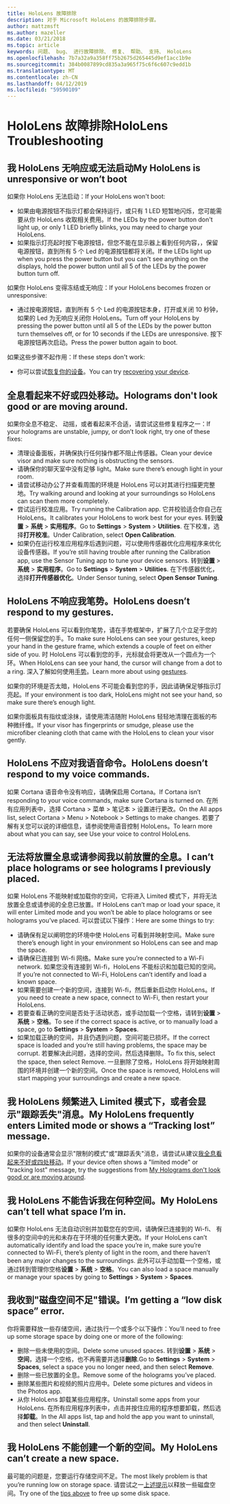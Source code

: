 ```yaml
---
title: HoloLens 故障排除
description: 对于 Microsoft HoloLens 的故障排除步骤。
author: mattzmsft
ms.author: mazeller
ms.date: 03/21/2018
ms.topic: article
keywords: 问题、 bug、 进行故障排除、 修复、 帮助、 支持、 HoloLens
ms.openlocfilehash: 7b7a32a9a358ff75b2675d265445d9ef1acc1b9e
ms.sourcegitcommit: 384b0087899cd835a3a965f75c6f6c607c9edd1b
ms.translationtype: MT
ms.contentlocale: zh-CN
ms.lasthandoff: 04/12/2019
ms.locfileid: "59590109"
---
```

# <a name="hololens-troubleshooting"></a><span data-ttu-id="13e1c-104">HoloLens 故障排除</span><span class="sxs-lookup"><span data-stu-id="13e1c-104">HoloLens Troubleshooting</span></span>

## <a name="my-hololens-is-unresponsive-or-wont-boot"></a><span data-ttu-id="13e1c-105">我 HoloLens 无响应或无法启动</span><span class="sxs-lookup"><span data-stu-id="13e1c-105">My HoloLens is unresponsive or won’t boot</span></span>

<span data-ttu-id="13e1c-106">如果你 HoloLens 无法启动：</span><span class="sxs-lookup"><span data-stu-id="13e1c-106">If your HoloLens won't boot:</span></span>
* <span data-ttu-id="13e1c-107">如果由电源按钮不指示灯都会保持运行，或只有 1 LED 短暂地闪烁，您可能需要从你 HoloLens 收取相关费用。</span><span class="sxs-lookup"><span data-stu-id="13e1c-107">If the LEDs by the power button don't light up, or only 1 LED briefly blinks, you may need to charge your HoloLens.</span></span>
* <span data-ttu-id="13e1c-108">如果指示灯亮起时按下电源按钮，但您不能在显示器上看到任何内容，，保留电源按钮，直到所有 5 个 Led 的电源按钮都将关闭。</span><span class="sxs-lookup"><span data-stu-id="13e1c-108">If the LEDs light up when you press the power button but you can't see anything on the displays, hold the power button until all 5 of the LEDs by the power button turn off.</span></span>

<span data-ttu-id="13e1c-109">如果你 HoloLens 变得冻结或无响应：</span><span class="sxs-lookup"><span data-stu-id="13e1c-109">If your HoloLens becomes frozen or unresponsive:</span></span>
* <span data-ttu-id="13e1c-110">通过按电源按钮，直到所有 5 个 Led 的电源按钮本身，打开或关闭 10 秒钟，如果的 Led 为无响应关闭你 HoloLens。</span><span class="sxs-lookup"><span data-stu-id="13e1c-110">Turn off your HoloLens by pressing the power button until all 5 of the LEDs by the power button turn themselves off, or for 10 seconds if the LEDs are unresponsive.</span></span> <span data-ttu-id="13e1c-111">按下电源按钮再次启动。</span><span class="sxs-lookup"><span data-stu-id="13e1c-111">Press the power button again to boot.</span></span>

<span data-ttu-id="13e1c-112">如果这些步骤不起作用：</span><span class="sxs-lookup"><span data-stu-id="13e1c-112">If these steps don't work:</span></span>
* <span data-ttu-id="13e1c-113">你可以尝试[恢复你的设备](reset-or-recover-your-hololens.md)。</span><span class="sxs-lookup"><span data-stu-id="13e1c-113">You can try [recovering your device](reset-or-recover-your-hololens.md).</span></span>

## <a name="holograms-dont-look-good-or-are-moving-around"></a><span data-ttu-id="13e1c-114">全息看起来不好或四处移动。</span><span class="sxs-lookup"><span data-stu-id="13e1c-114">Holograms don't look good or are moving around.</span></span>

<span data-ttu-id="13e1c-115">如果你全息不稳定、 动摇，或者看起来不合适，请尝试这些修复程序之一：</span><span class="sxs-lookup"><span data-stu-id="13e1c-115">If your holograms are unstable, jumpy, or don’t look right, try one of these fixes:</span></span>
* <span data-ttu-id="13e1c-116">清理设备面板，并确保执行任何操作都不阻止传感器。</span><span class="sxs-lookup"><span data-stu-id="13e1c-116">Clean your device visor and make sure nothing is obstructing the sensors.</span></span>
* <span data-ttu-id="13e1c-117">请确保你的聊天室中没有足够 light。</span><span class="sxs-lookup"><span data-stu-id="13e1c-117">Make sure there’s enough light in your room.</span></span>
* <span data-ttu-id="13e1c-118">请尝试移动办公了并查看周围的环境是 HoloLens 可以对其进行扫描更完整地。</span><span class="sxs-lookup"><span data-stu-id="13e1c-118">Try walking around and looking at your surroundings so HoloLens can scan them more completely.</span></span>
* <span data-ttu-id="13e1c-119">尝试运行校准应用。</span><span class="sxs-lookup"><span data-stu-id="13e1c-119">Try running the Calibration app.</span></span> <span data-ttu-id="13e1c-120">它并校验适合你自己在 HoloLens。</span><span class="sxs-lookup"><span data-stu-id="13e1c-120">It calibrates your HoloLens to work best for your eyes.</span></span> <span data-ttu-id="13e1c-121">转到**设置** > **系统** > **实用程序**。</span><span class="sxs-lookup"><span data-stu-id="13e1c-121">Go to **Settings** > **System** > **Utilities**.</span></span> <span data-ttu-id="13e1c-122">在下校准，选择**打开校准**。</span><span class="sxs-lookup"><span data-stu-id="13e1c-122">Under Calibration, select **Open Calibration**.</span></span>
* <span data-ttu-id="13e1c-123">如果仍在运行校准应用程序后遇到问题，可以使用传感器优化应用程序来优化设备传感器。</span><span class="sxs-lookup"><span data-stu-id="13e1c-123">If you’re still having trouble after running the Calibration app, use the Sensor Tuning app to tune your device sensors.</span></span> <span data-ttu-id="13e1c-124">转到**设置** > **系统** > **实用程序**。</span><span class="sxs-lookup"><span data-stu-id="13e1c-124">Go to **Settings** > **System** > **Utilities**.</span></span> <span data-ttu-id="13e1c-125">在下传感器优化，选择**打开传感器优化**。</span><span class="sxs-lookup"><span data-stu-id="13e1c-125">Under Sensor tuning, select **Open Sensor Tuning**.</span></span>

## <a name="hololens-doesnt-respond-to-my-gestures"></a><span data-ttu-id="13e1c-126">HoloLens 不响应我笔势。</span><span class="sxs-lookup"><span data-stu-id="13e1c-126">HoloLens doesn’t respond to my gestures.</span></span>

<span data-ttu-id="13e1c-127">若要确保 HoloLens 可以看到你笔势，请在手势框架中，扩展了几个立足于您的任何一侧保留您的手。</span><span class="sxs-lookup"><span data-stu-id="13e1c-127">To make sure HoloLens can see your gestures, keep your hand in the gesture frame, which extends a couple of feet on either side of you.</span></span> <span data-ttu-id="13e1c-128">时 HoloLens 可以看到您的手，光标就会将更改从一个圆点为一个环。</span><span class="sxs-lookup"><span data-stu-id="13e1c-128">When HoloLens can see your hand, the cursor will change from a dot to a ring.</span></span> <span data-ttu-id="13e1c-129">深入了解如何使用[手势](gestures.md)。</span><span class="sxs-lookup"><span data-stu-id="13e1c-129">Learn more about using [gestures](gestures.md).</span></span>

<span data-ttu-id="13e1c-130">如果你的环境是否太暗，HoloLens 不可能会看到您的手，因此请确保足够指示灯亮起。</span><span class="sxs-lookup"><span data-stu-id="13e1c-130">If your environment is too dark, HoloLens might not see your hand, so make sure there’s enough light.</span></span>

<span data-ttu-id="13e1c-131">如果你面板具有指纹或涂抹，请使用清洁随附 HoloLens 轻轻地清理在面板的布种微纤维。</span><span class="sxs-lookup"><span data-stu-id="13e1c-131">If your visor has fingerprints or smudge, please use the microfiber cleaning cloth that came with the HoloLens to clean your visor gently.</span></span>

## <a name="hololens-doesnt-respond-to-my-voice-commands"></a><span data-ttu-id="13e1c-132">HoloLens 不应对我语音命令。</span><span class="sxs-lookup"><span data-stu-id="13e1c-132">HoloLens doesn’t respond to my voice commands.</span></span>

<span data-ttu-id="13e1c-133">如果 Cortana 语音命令没有响应，请确保启用 Cortana。</span><span class="sxs-lookup"><span data-stu-id="13e1c-133">If Cortana isn’t responding to your voice commands, make sure Cortana is turned on.</span></span> <span data-ttu-id="13e1c-134">在所有应用列表中，选择 Cortana > 菜单 > 笔记本 > 设置进行更改。</span><span class="sxs-lookup"><span data-stu-id="13e1c-134">On the All apps list, select Cortana > Menu > Notebook > Settings to make changes.</span></span> <span data-ttu-id="13e1c-135">若要了解有关您可以说的详细信息，请参阅使用语音控制 HoloLens。</span><span class="sxs-lookup"><span data-stu-id="13e1c-135">To learn more about what you can say, see Use your voice to control HoloLens.</span></span>

## <a name="i-cant-place-holograms-or-see-holograms-i-previously-placed"></a><span data-ttu-id="13e1c-136">无法将放置全息或请参阅我以前放置的全息。</span><span class="sxs-lookup"><span data-stu-id="13e1c-136">I can’t place holograms or see holograms I previously placed.</span></span>

<span data-ttu-id="13e1c-137">如果 HoloLens 不能映射或加载你的空间，它将进入 Limited 模式下，并将无法放置全息或请参阅的全息已放置。</span><span class="sxs-lookup"><span data-stu-id="13e1c-137">If HoloLens can’t map or load your space, it will enter Limited mode and you won’t be able to place holograms or see holograms you’ve placed.</span></span> <span data-ttu-id="13e1c-138">可以尝试以下操作：</span><span class="sxs-lookup"><span data-stu-id="13e1c-138">Here are some things to try:</span></span>
* <span data-ttu-id="13e1c-139">请确保有足以阐明您的环境中使 HoloLens 可看到并映射空间。</span><span class="sxs-lookup"><span data-stu-id="13e1c-139">Make sure there’s enough light in your environment so HoloLens can see and map the space.</span></span>
* <span data-ttu-id="13e1c-140">请确保已连接到 Wi-fi 网络。</span><span class="sxs-lookup"><span data-stu-id="13e1c-140">Make sure you’re connected to a Wi-Fi network.</span></span> <span data-ttu-id="13e1c-141">如果您没有连接到 Wi-fi，HoloLens 不能标识和加载已知的空间。</span><span class="sxs-lookup"><span data-stu-id="13e1c-141">If you’re not connected to Wi-Fi, HoloLens can’t identify and load a known space.</span></span>
* <span data-ttu-id="13e1c-142">如果需要创建一个新的空间，连接到 Wi-fi，然后重新启动你 HoloLens。</span><span class="sxs-lookup"><span data-stu-id="13e1c-142">If you need to create a new space, connect to Wi-Fi, then restart your HoloLens.</span></span>
* <span data-ttu-id="13e1c-143">若要查看正确的空间是否处于活动状态，或手动加载一个空格，请转到**设置** > **系统** > **空格**。</span><span class="sxs-lookup"><span data-stu-id="13e1c-143">To see if the correct space is active, or to manually load a space, go to **Settings** > **System** > **Spaces**.</span></span>
* <span data-ttu-id="13e1c-144">如果加载正确的空间，并且仍遇到问题，空间可能已损坏。</span><span class="sxs-lookup"><span data-stu-id="13e1c-144">If the correct space is loaded and you’re still having problems, the space may be corrupt.</span></span> <span data-ttu-id="13e1c-145">若要解决此问题，选择的空间，然后选择删除。</span><span class="sxs-lookup"><span data-stu-id="13e1c-145">To fix this, select the space, then select Remove.</span></span> <span data-ttu-id="13e1c-146">一旦删除了空格，HoloLens 将开始映射周围的环境并创建一个新的空间。</span><span class="sxs-lookup"><span data-stu-id="13e1c-146">Once the space is removed, HoloLens will start mapping your surroundings and create a new space.</span></span>

## <a name="my-hololens-frequently-enters-limited-mode-or-shows-a-tracking-lost-message"></a><span data-ttu-id="13e1c-147">我 HoloLens 频繁进入 Limited 模式下，或者会显示"跟踪丢失"消息。</span><span class="sxs-lookup"><span data-stu-id="13e1c-147">My HoloLens frequently enters Limited mode or shows a “Tracking lost” message.</span></span>

<span data-ttu-id="13e1c-148">如果你的设备通常会显示"限制的模式"或"跟踪丢失"消息，请尝试从建议[我全息看起来不好或四处移动](#holograms-dont-look-good-or-are-moving-around)。</span><span class="sxs-lookup"><span data-stu-id="13e1c-148">If your device often shows a "limited mode" or "tracking lost" message, try the suggestions from [My Holograms don't look good or are moving around](#holograms-dont-look-good-or-are-moving-around).</span></span>

## <a name="my-hololens-cant-tell-what-space-im-in"></a><span data-ttu-id="13e1c-149">我 HoloLens 不能告诉我在何种空间。</span><span class="sxs-lookup"><span data-stu-id="13e1c-149">My HoloLens can’t tell what space I’m in.</span></span>

<span data-ttu-id="13e1c-150">如果你 HoloLens 无法自动识别并加载您在的空间，请确保已连接到的 Wi-fi、 有很多的空间中的光和未存在于环境的任何重大更改。</span><span class="sxs-lookup"><span data-stu-id="13e1c-150">If your HoloLens can’t automatically identify and load the space you’re in, make sure you’re connected to Wi-Fi, there’s plenty of light in the room, and there haven’t been any major changes to the surroundings.</span></span> <span data-ttu-id="13e1c-151">此外可以手动加载一个空格，或通过转到管理你空格**设置** > **系统** > **空格**。</span><span class="sxs-lookup"><span data-stu-id="13e1c-151">You can also load a space manually or manage your spaces by going to **Settings** > **System** > **Spaces**.</span></span>

## <a name="im-getting-a-low-disk-space-error"></a><span data-ttu-id="13e1c-152">我收到"磁盘空间不足"错误。</span><span class="sxs-lookup"><span data-stu-id="13e1c-152">I’m getting a “low disk space” error.</span></span>

<span data-ttu-id="13e1c-153">你将需要释放一些存储空间，通过执行一个或多个以下操作：</span><span class="sxs-lookup"><span data-stu-id="13e1c-153">You’ll need to free up some storage space by doing one or more of the following:</span></span>
* <span data-ttu-id="13e1c-154">删除一些未使用的空间。</span><span class="sxs-lookup"><span data-stu-id="13e1c-154">Delete some unused spaces.</span></span> <span data-ttu-id="13e1c-155">转到**设置** > **系统** > **空间**，选择一个空格，也不再需要并选择**删除**.</span><span class="sxs-lookup"><span data-stu-id="13e1c-155">Go to **Settings** > **System** > **Spaces**, select a space you no longer need, and then select **Remove**.</span></span>
* <span data-ttu-id="13e1c-156">删除一些已放置的全息。</span><span class="sxs-lookup"><span data-stu-id="13e1c-156">Remove some of the holograms you’ve placed.</span></span>
* <span data-ttu-id="13e1c-157">删除某些图片和视频的照片应用中。</span><span class="sxs-lookup"><span data-stu-id="13e1c-157">Delete some pictures and videos in the Photos app.</span></span>
* <span data-ttu-id="13e1c-158">从你 HoloLens 卸载某些应用程序。</span><span class="sxs-lookup"><span data-stu-id="13e1c-158">Uninstall some apps from your HoloLens.</span></span> <span data-ttu-id="13e1c-159">在所有应用程序列表中，点击并按住应用的程序想要卸载，然后选择**卸载**。</span><span class="sxs-lookup"><span data-stu-id="13e1c-159">In the All apps list, tap and hold the app you want to uninstall, and then select **Uninstall**.</span></span>

## <a name="my-hololens-cant-create-a-new-space"></a><span data-ttu-id="13e1c-160">我 HoloLens 不能创建一个新的空间。</span><span class="sxs-lookup"><span data-stu-id="13e1c-160">My HoloLens can’t create a new space.</span></span>

<span data-ttu-id="13e1c-161">最可能的问题是，您要运行存储空间不足。</span><span class="sxs-lookup"><span data-stu-id="13e1c-161">The most likely problem is that you’re running low on storage space.</span></span> <span data-ttu-id="13e1c-162">请尝试之一[上述提示](#im-getting-a-low-disk-space-error)以释放一些磁盘空间。</span><span class="sxs-lookup"><span data-stu-id="13e1c-162">Try one of the [tips above](#im-getting-a-low-disk-space-error) to free up some disk space.</span></span>
